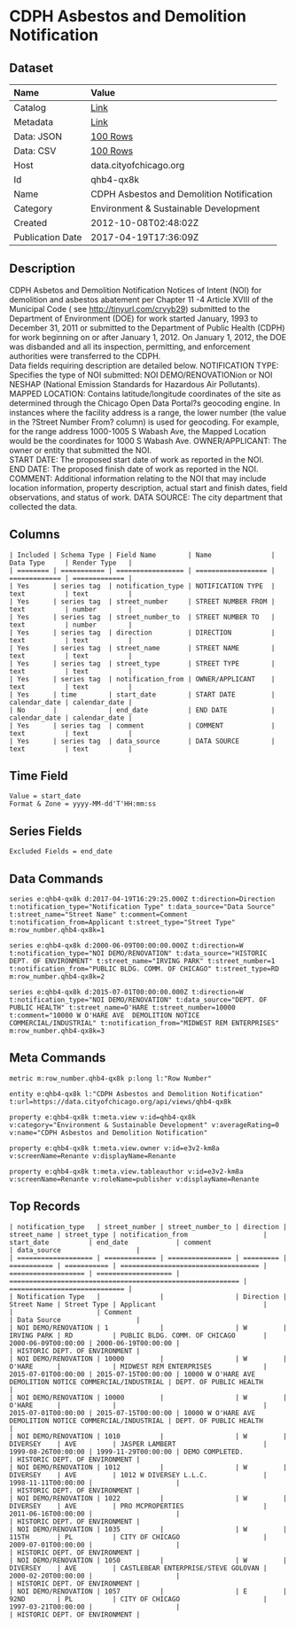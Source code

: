 # CDPH Asbestos and Demolition Notification

## Dataset

| Name | Value |
| :--- | :---- |
| Catalog | [Link](https://catalog.data.gov/dataset/cdph-asbestos-and-demolition-notification-627a5) |
| Metadata | [Link](https://data.cityofchicago.org/api/views/qhb4-qx8k) |
| Data: JSON | [100 Rows](https://data.cityofchicago.org/api/views/qhb4-qx8k/rows.json?max_rows=100) |
| Data: CSV | [100 Rows](https://data.cityofchicago.org/api/views/qhb4-qx8k/rows.csv?max_rows=100) |
| Host | data.cityofchicago.org |
| Id | qhb4-qx8k |
| Name | CDPH Asbestos and Demolition Notification |
| Category | Environment & Sustainable Development |
| Created | 2012-10-08T02:48:02Z |
| Publication Date | 2017-04-19T17:36:09Z |

## Description

CDPH Asbetos and Demolition Notification
Notices of Intent (NOI) for demolition and asbestos abatement per Chapter 11 -4  Article XVIII of the Municipal Code ( see http://tinyurl.com/crvyb29) submitted to the Department of Environment (DOE) for work started January, 1993 to December 31, 2011 or submitted to the Department of Public Health (CDPH) for work beginning on or after January 1, 2012. On January 1, 2012, the DOE was disbanded and all its inspection, permitting, and enforcement authorities were transferred to the CDPH.   
Data fields requiring description are detailed below. 
NOTIFICATION TYPE: Specifies the type of NOI submitted: NOI DEMO/RENOVATIONion or  NOI NESHAP (National Emission Standards for Hazardous Air Pollutants).   
MAPPED LOCATION: Contains latitude/longitude coordinates of the site as determined through the Chicago Open Data Portal?s geocoding engine. In instances where the facility address is a range, the lower number (the value in the ?Street Number From? column) is used for geocoding. For example, for the range address 1000-1005 S Wabash Ave, the Mapped Location would be the coordinates for 1000 S Wabash Ave. 
 OWNER/APPLICANT:  The owner or entity that submitted the NOI.  
START DATE: The proposed start date of work as reported in the NOI.  
END DATE: The proposed finish date of work as reported in the NOI.  
COMMENT: Additional information relating to the NOI that may include location information, property description, actual start and finish dates, field observations, and status of work. 
DATA SOURCE: The city department that collected the data.

## Columns

```ls
| Included | Schema Type | Field Name        | Name               | Data Type     | Render Type   |
| ======== | =========== | ================= | ================== | ============= | ============= |
| Yes      | series tag  | notification_type | NOTIFICATION TYPE  | text          | text          |
| Yes      | series tag  | street_number     | STREET NUMBER FROM | text          | number        |
| Yes      | series tag  | street_number_to  | STREET NUMBER TO   | text          | number        |
| Yes      | series tag  | direction         | DIRECTION          | text          | text          |
| Yes      | series tag  | street_name       | STREET NAME        | text          | text          |
| Yes      | series tag  | street_type       | STREET TYPE        | text          | text          |
| Yes      | series tag  | notification_from | OWNER/APPLICANT    | text          | text          |
| Yes      | time        | start_date        | START DATE         | calendar_date | calendar_date |
| No       |             | end_date          | END DATE           | calendar_date | calendar_date |
| Yes      | series tag  | comment           | COMMENT            | text          | text          |
| Yes      | series tag  | data_source       | DATA SOURCE        | text          | text          |
```

## Time Field

```ls
Value = start_date
Format & Zone = yyyy-MM-dd'T'HH:mm:ss
```

## Series Fields

```ls
Excluded Fields = end_date
```

## Data Commands

```ls
series e:qhb4-qx8k d:2017-04-19T16:29:25.000Z t:direction=Direction t:notification_type="Notification Type" t:data_source="Data Source" t:street_name="Street Name" t:comment=Comment t:notification_from=Applicant t:street_type="Street Type" m:row_number.qhb4-qx8k=1

series e:qhb4-qx8k d:2000-06-09T00:00:00.000Z t:direction=W t:notification_type="NOI DEMO/RENOVATION" t:data_source="HISTORIC DEPT. OF ENVIRONMENT" t:street_name="IRVING PARK" t:street_number=1 t:notification_from="PUBLIC BLDG. COMM. OF CHICAGO" t:street_type=RD m:row_number.qhb4-qx8k=2

series e:qhb4-qx8k d:2015-07-01T00:00:00.000Z t:direction=W t:notification_type="NOI DEMO/RENOVATION" t:data_source="DEPT. OF PUBLIC HEALTH" t:street_name=O'HARE t:street_number=10000 t:comment="10000 W O'HARE AVE  DEMOLITION NOTICE COMMERCIAL/INDUSTRIAL" t:notification_from="MIDWEST REM ENTERPRISES" m:row_number.qhb4-qx8k=3
```

## Meta Commands

```ls
metric m:row_number.qhb4-qx8k p:long l:"Row Number"

entity e:qhb4-qx8k l:"CDPH Asbestos and Demolition Notification" t:url=https://data.cityofchicago.org/api/views/qhb4-qx8k

property e:qhb4-qx8k t:meta.view v:id=qhb4-qx8k v:category="Environment & Sustainable Development" v:averageRating=0 v:name="CDPH Asbestos and Demolition Notification"

property e:qhb4-qx8k t:meta.view.owner v:id=e3v2-km8a v:screenName=Renante v:displayName=Renante

property e:qhb4-qx8k t:meta.view.tableauthor v:id=e3v2-km8a v:screenName=Renante v:roleName=publisher v:displayName=Renante
```

## Top Records

```ls
| notification_type   | street_number | street_number_to | direction | street_name | street_type | notification_from                   | start_date          | end_date            | comment                                                    | data_source                   | 
| =================== | ============= | ================ | ========= | =========== | =========== | =================================== | =================== | =================== | ========================================================== | ============================= | 
| Notification Type   |               |                  | Direction | Street Name | Street Type | Applicant                           |                     |                     | Comment                                                    | Data Source                   | 
| NOI DEMO/RENOVATION | 1             |                  | W         | IRVING PARK | RD          | PUBLIC BLDG. COMM. OF CHICAGO       | 2000-06-09T00:00:00 | 2000-06-19T00:00:00 |                                                            | HISTORIC DEPT. OF ENVIRONMENT | 
| NOI DEMO/RENOVATION | 10000         |                  | W         | O'HARE      |             | MIDWEST REM ENTERPRISES             | 2015-07-01T00:00:00 | 2015-07-15T00:00:00 | 10000 W O'HARE AVE DEMOLITION NOTICE COMMERCIAL/INDUSTRIAL | DEPT. OF PUBLIC HEALTH        | 
| NOI DEMO/RENOVATION | 10000         |                  | W         | O'HARE      |             |                                     | 2015-07-01T00:00:00 | 2015-07-15T00:00:00 | 10000 W O'HARE AVE DEMOLITION NOTICE COMMERCIAL/INDUSTRIAL | DEPT. OF PUBLIC HEALTH        | 
| NOI DEMO/RENOVATION | 1010          |                  | W         | DIVERSEY    | AVE         | JASPER LAMBERT                      | 1999-08-26T00:00:00 | 1999-11-29T00:00:00 | DEMO COMPLETED.                                            | HISTORIC DEPT. OF ENVIRONMENT | 
| NOI DEMO/RENOVATION | 1012          |                  | W         | DIVERSEY    | AVE         | 1012 W DIVERSEY L.L.C.              | 1998-11-11T00:00:00 |                     |                                                            | HISTORIC DEPT. OF ENVIRONMENT | 
| NOI DEMO/RENOVATION | 1022          |                  | W         | DIVERSEY    | AVE         | PRO MCPROPERTIES                    | 2011-06-16T00:00:00 |                     |                                                            | HISTORIC DEPT. OF ENVIRONMENT | 
| NOI DEMO/RENOVATION | 1035          |                  | W         | 115TH       | PL          | CITY OF CHICAGO                     | 2009-07-01T00:00:00 |                     |                                                            | HISTORIC DEPT. OF ENVIRONMENT | 
| NOI DEMO/RENOVATION | 1050          |                  | W         | DIVERSEY    | AVE         | CASTLEBEAR ENTERPRISE/STEVE GOLOVAN | 2000-02-20T00:00:00 |                     |                                                            | HISTORIC DEPT. OF ENVIRONMENT | 
| NOI DEMO/RENOVATION | 1057          |                  | E         | 92ND        | PL          | CITY OF CHICAGO                     | 1997-03-21T00:00:00 |                     |                                                            | HISTORIC DEPT. OF ENVIRONMENT | 
```